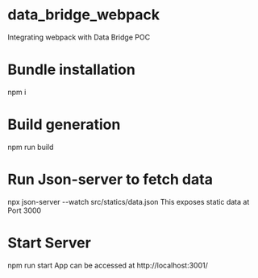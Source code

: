 # data_bridge_webpack
Integrating webpack with Data Bridge POC

# Bundle installation
npm i
# Build generation
npm run build
# Run Json-server to fetch data
npx json-server --watch src/statics/data.json
This exposes static data at Port 3000

# Start Server
npm run start
App can be accessed at http://localhost:3001/

